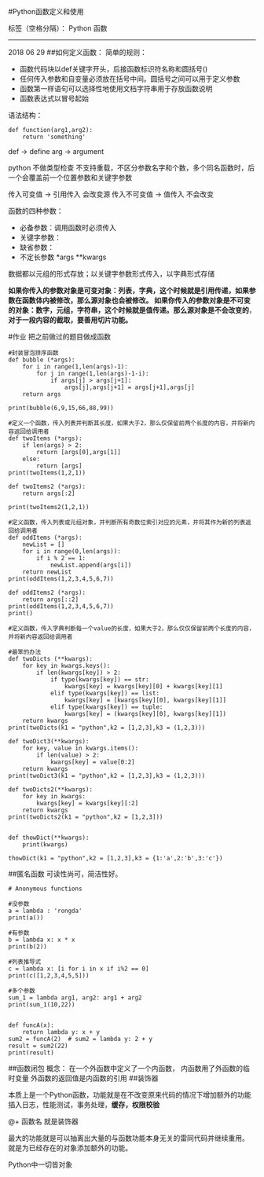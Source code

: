 ﻿#Python函数定义和使用

标签（空格分隔）： Python 函数

---
2018 06 29
##如何定义函数：
简单的规则：

 - 函数代码块以def关键字开头，后接函数标识符名称和圆括号()
 - 任何传入参数和自变量必须放在括号中间。圆括号之间可以用于定义参数
 - 函数第一样语句可以选择性地使用文档字符串用于存放函数说明
 - 函数表达式以冒号起始

语法结构：
```
def function(arg1,arg2):
    return 'something'
```
def -> define
arg -> argument 


python 不做类型检查 不支持重载，不区分参数名字和个数，多个同名函数时，后一个会覆盖前一个位置参数和关键字参数

传入可变值 -> 引用传入 会改变源
传入不可变值 -> 值传入 不会改变

函数的四种参数：

 - 必备参数：调用函数时必须传入 
 - 关键字参数： 
 - 缺省参数： 
 - 不定长参数  *args  **kwargs

数据都以元组的形式存放；以关键字参数形式传入，以字典形式存储

**如果你传入的参数对象是可变对象：列表，字典，这个时候就是引用传递，如果参数在函数体内被修改，那么源对象也会被修改。
如果你传入的参数对象是不可变的对象：数字，元组，字符串，这个时候就是值传递。那么源对象是不会改变的**，
**对于一段内容的截取，要善用切片功能。**


#作业
把之前做过的题目做成函数

```
#封装冒泡排序函数
def bubble (*args):
    for i in range(1,len(args)-1):
        for j in range(1,len(args)-1-i):
            if args[j] > args[j+1]:
                args[j],args[j+1] = args[j+1],args[j]
    return args

print(bubble(6,9,15,66,88,99))

#定义一个函数，传入列表并判断其长度，如果大于2，那么仅保留前两个长度的内容，并将新内容返回给调用者
def twoItems (*args):
    if len(args) > 2:
        return [args[0],args[1]]
    else:
        return [args]
print(twoItems(1,2,1))

def twoItems2 (*args):
    return args[:2]

print(twoItems2(1,2,1))

#定义函数，传入列表或元组对象，并判断所有奇数位索引对应的元素，并将其作为新的列表返回给调用者
def oddItems (*args):
    newList = []
    for i in range(0,len(args)):
        if i % 2 == 1:
            newList.append(args[i])
    return newList
print(oddItems(1,2,3,4,5,6,7))

def oddItems2 (*args):
    return args[::2]
print(oddItems(1,2,3,4,5,6,7))
print()

#定义函数，传入字典判断每一个value的长度，如果大于2，那么仅仅保留前两个长度的内容，并将新内容返回给调用者

#最笨的办法
def twoDicts (**kwargs):
    for key in kwargs.keys():
        if len(kwargs[key]) > 2:
            if type(kwargs[key]) == str:
                kwargs[key] = kwargs[key][0] + kwargs[key][1]
            elif type(kwargs[key]) == list:
                kwargs[key] = [kwargs[key][0], kwargs[key][1]]
            elif type(kwargs[key]) == tuple:
                kwargs[key] = (kwargs[key][0], kwargs[key][1])
    return kwargs
print(twoDicts(k1 = "python",k2 = [1,2,3],k3 = (1,2,3)))

def twoDict3(**kwargs):
    for key, value in kwargs.items():
        if len(value) > 2:
            kwargs[key] = value[0:2]
    return kwargs
print(twoDict3(k1 = "python",k2 = [1,2,3],k3 = (1,2,3)))

def twoDicts2(**kwargs):
    for key in kwargs:
        kwargs[key] = kwargs[key][:2]
    return kwargs
print(twoDicts2(k1 = "python",k2 = [1,2,3]))


def thowDict(**kwargs):
    print(kwargs)

thowDict(k1 = "python",k2 = [1,2,3],k3 = {1:'a',2:'b',3:'c'})
```

##匿名函数
可读性尚可，简洁性好。
```
# Anonymous functions

#没参数
a = lambda : 'rongda'
print(a())

#有参数
b = lambda x: x * x
print(b(2))

#列表推导式
c = lambda x: [i for i in x if i%2 == 0]
print(c([1,2,3,4,5,5]))

#多个参数
sum_1 = lambda arg1, arg2: arg1 + arg2
print(sum_1(10,22))


def funcA(x):
    return lambda y: x + y
sum2 = funcA(2)  # sum2 = lambda y: 2 + y
result = sum2(22)
print(result)
```

##函数闭包
概念： 在一个外函数中定义了一个内函数，
内函数用了外函数的临时变量
外函数的返回值是内函数的引用
##装饰器

本质上是一个Python函数，功能就是在不改变原来代码的情况下增加额外的功能
插入日志，性能测试，事务处理，**缓存，权限校验**

@+ 函数名 就是装饰器

最大的功能就是可以抽离出大量的与函数功能本身无关的雷同代码并继续重用。
就是为已经存在的对象添加额外的功能。    


Python中一切皆对象
